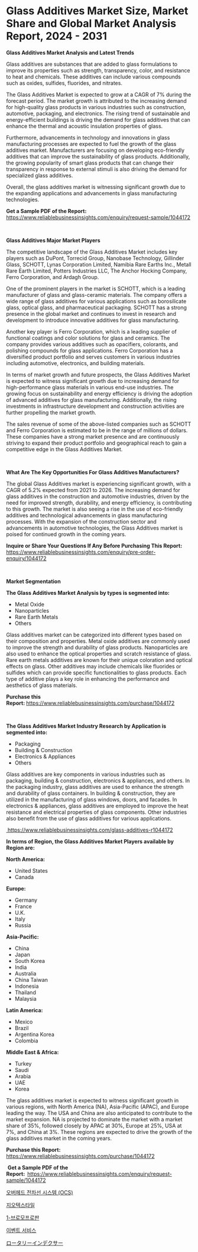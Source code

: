 <p><h1>Glass Additives Market Size, Market Share and Global Market Analysis Report, 2024 - 2031</h1></p><p><strong>Glass Additives Market Analysis and Latest Trends</strong></p>
<p><p>Glass additives are substances that are added to glass formulations to improve its properties such as strength, transparency, color, and resistance to heat and chemicals. These additives can include various compounds such as oxides, sulfides, fluorides, and nitrates.</p><p>The Glass Additives Market is expected to grow at a CAGR of 7% during the forecast period. The market growth is attributed to the increasing demand for high-quality glass products in various industries such as construction, automotive, packaging, and electronics. The rising trend of sustainable and energy-efficient buildings is driving the demand for glass additives that can enhance the thermal and acoustic insulation properties of glass. </p><p>Furthermore, advancements in technology and innovations in glass manufacturing processes are expected to fuel the growth of the glass additives market. Manufacturers are focusing on developing eco-friendly additives that can improve the sustainability of glass products. Additionally, the growing popularity of smart glass products that can change their transparency in response to external stimuli is also driving the demand for specialized glass additives.</p><p>Overall, the glass additives market is witnessing significant growth due to the expanding applications and advancements in glass manufacturing technologies.</p></p>
<p><strong>Get a Sample PDF of the Report:&nbsp;</strong> <a href="https://www.reliablebusinessinsights.com/enquiry/request-sample/1044172">https://www.reliablebusinessinsights.com/enquiry/request-sample/1044172</a></p>
<p>&nbsp;</p>
<p><strong>Glass Additives Major Market Players</strong></p>
<p><p>The competitive landscape of the Glass Additives Market includes key players such as DuPont, Torrecid Group, Nanobase Technology, Gillinder Glass, SCHOTT, Lynas Corporation Limited, Namibia Rare Earths Inc., Metall Rare Earth Limited, Potters Industries LLC, The Anchor Hocking Company, Ferro Corporation, and Ardagh Group.</p><p>One of the prominent players in the market is SCHOTT, which is a leading manufacturer of glass and glass-ceramic materials. The company offers a wide range of glass additives for various applications such as borosilicate glass, optical glass, and pharmaceutical packaging. SCHOTT has a strong presence in the global market and continues to invest in research and development to introduce innovative additives for glass manufacturing.</p><p>Another key player is Ferro Corporation, which is a leading supplier of functional coatings and color solutions for glass and ceramics. The company provides various additives such as opacifiers, colorants, and polishing compounds for glass applications. Ferro Corporation has a diversified product portfolio and serves customers in various industries including automotive, electronics, and building materials.</p><p>In terms of market growth and future prospects, the Glass Additives Market is expected to witness significant growth due to increasing demand for high-performance glass materials in various end-use industries. The growing focus on sustainability and energy efficiency is driving the adoption of advanced additives for glass manufacturing. Additionally, the rising investments in infrastructure development and construction activities are further propelling the market growth.</p><p>The sales revenue of some of the above-listed companies such as SCHOTT and Ferro Corporation is estimated to be in the range of millions of dollars. These companies have a strong market presence and are continuously striving to expand their product portfolio and geographical reach to gain a competitive edge in the Glass Additives Market.</p></p>
<p>&nbsp;</p>
<p><strong>What Are The Key Opportunities For Glass Additives Manufacturers?</strong></p>
<p><p>The global Glass Additives market is experiencing significant growth, with a CAGR of 5.2% expected from 2021 to 2026. The increasing demand for glass additives in the construction and automotive industries, driven by the need for improved strength, durability, and energy efficiency, is contributing to this growth. The market is also seeing a rise in the use of eco-friendly additives and technological advancements in glass manufacturing processes. With the expansion of the construction sector and advancements in automotive technologies, the Glass Additives market is poised for continued growth in the coming years.</p></p>
<p><strong>Inquire or Share Your Questions If Any Before Purchasing This Report:</strong> <a href="https://www.reliablebusinessinsights.com/enquiry/pre-order-enquiry/1044172">https://www.reliablebusinessinsights.com/enquiry/pre-order-enquiry/1044172</a></p>
<p>&nbsp;</p>
<p><strong>Market Segmentation</strong></p>
<p><strong>The Glass Additives Market Analysis by types is segmented into:</strong></p>
<p><ul><li>Metal Oxide</li><li>Nanoparticles</li><li>Rare Earth Metals</li><li>Others</li></ul></p>
<p><p>Glass additives market can be categorized into different types based on their composition and properties. Metal oxide additives are commonly used to improve the strength and durability of glass products. Nanoparticles are also used to enhance the optical properties and scratch resistance of glass. Rare earth metals additives are known for their unique coloration and optical effects on glass. Other additives may include chemicals like fluorides or sulfides which can provide specific functionalities to glass products. Each type of additive plays a key role in enhancing the performance and aesthetics of glass materials.</p></p>
<p><strong>Purchase this Report:&nbsp;</strong><a href="https://www.reliablebusinessinsights.com/purchase/1044172">https://www.reliablebusinessinsights.com/purchase/1044172</a></p>
<p>&nbsp;</p>
<p><strong>The Glass Additives Market Industry Research by Application is segmented into:</strong></p>
<p><ul><li>Packaging</li><li>Building & Construction</li><li>Electronics & Appliances</li><li>Others</li></ul></p>
<p><p>Glass additives are key components in various industries such as packaging, building & construction, electronics & appliances, and others. In the packaging industry, glass additives are used to enhance the strength and durability of glass containers. In building & construction, they are utilized in the manufacturing of glass windows, doors, and facades. In electronics & appliances, glass additives are employed to improve the heat resistance and electrical properties of glass components. Other industries also benefit from the use of glass additives for various applications.</p></p>
<p><a href="https://www.reliablebusinessinsights.com/glass-additives-r1044172">&nbsp;https://www.reliablebusinessinsights.com/glass-additives-r1044172</a></p>
<p><strong>In terms of Region, the Glass Additives Market Players available by Region are:</strong></p>
<p>
    <p> <strong> North America: </strong>
        <ul>
            <li>United States</li>
            <li>Canada</li>
        </ul>
        </p> 
    <p> <strong> Europe: </strong>
        <ul>
            <li>Germany</li>
            <li>France</li>
            <li>U.K.</li>
            <li>Italy</li>
            <li>Russia</li>
        </ul>
        </p> 
    <p> <strong> Asia-Pacific: </strong>
        <ul>
            <li>China</li>
            <li>Japan</li>
            <li>South Korea</li>
            <li>India</li>
            <li>Australia</li>
            <li>China Taiwan</li>
            <li>Indonesia</li>
            <li>Thailand</li>
            <li>Malaysia</li>
        </ul>
        </p> 
    <p> <strong> Latin America: </strong>
        <ul>
            <li>Mexico</li>
            <li>Brazil</li>
            <li>Argentina Korea</li>
            <li>Colombia</li>
        </ul>
        </p> 
    <p> <strong> Middle East & Africa: </strong>
        <ul>
            <li>Turkey</li>
            <li>Saudi</li>
            <li>Arabia</li>
            <li>UAE</li>
            <li>Korea</li>
        </ul>
    </p>
    </p>
<p><p>The glass additives market is expected to witness significant growth in various regions, with North America (NA), Asia-Pacific (APAC), and Europe leading the way. The USA and China are also anticipated to contribute to the market expansion. NA is projected to dominate the market with a market share of 35%, followed closely by APAC at 30%, Europe at 25%, USA at 7%, and China at 3%. These regions are expected to drive the growth of the glass additives market in the coming years.</p></p>
<p><strong>Purchase this Report: </strong><a href="https://www.reliablebusinessinsights.com/purchase/1044172">https://www.reliablebusinessinsights.com/purchase/1044172</a></p>
<p>&nbsp;<strong>Get a Sample PDF of the Report:&nbsp;&nbsp;</strong><a href="https://www.reliablebusinessinsights.com/enquiry/request-sample/1044172">https://www.reliablebusinessinsights.com/enquiry/request-sample/1044172</a></p>
<p><strong></strong></p>
<p><p><a href="https://medium.com/@whitneymurphy1982/ocs-%EA%B3%A0%EA%B0%80%EC%A0%84%EC%84%A0-%EC%8B%9C%EC%8A%A4%ED%85%9C-%EC%8B%9C%EC%9E%A5-%EB%B6%84%EC%84%9D-%EA%B8%80%EB%A1%9C%EB%B2%8C-%EC%82%B0%EC%97%85-%EC%A0%84%EB%A7%9D-%EB%B0%8F-%EC%98%88%EC%B8%A1-2024%EB%85%84%EB%B6%80%ED%84%B0-2031%EB%85%84%EA%B9%8C%EC%A7%80-bc5e7b8d5615">오버헤드 전차선 시스템 (OCS)</a></p><p><a href="https://github.com/nicholasellison0076890/Market-Research-Report-List-1/blob/main/9423717129570.md">지오텍스타일</a></p><p><a href="https://github.com/TobyKub4685/Market-Research-Report-List-2/blob/main/7538857129569.md">1-브로모프로판</a></p><p><a href="https://medium.com/@maksymilianbaran1901/%EC%9D%B4%EB%B2%A4%ED%8A%B8-%EC%84%9C%EB%B9%84%EC%8A%A4-%EC%8B%9C%EC%9E%A5-%EB%B6%84%EC%84%9D-%EC%97%B0%ED%8F%89%EA%B7%A0-%EC%84%B1%EC%9E%A5%EB%A5%A0-%EC%8B%9C%EC%9E%A5-%EC%84%B8%EB%B6%84%ED%99%94-%EB%B0%8F-%EA%B8%80%EB%A1%9C%EB%B2%8C-%EC%82%B0%EC%97%85-%EA%B0%9C%EC%9A%94-07cb399d2455">이벤트 서비스</a></p><p><a href="https://medium.com/@raymanta28/%E3%83%AD%E3%83%BC%E3%82%BF%E3%83%AA%E3%83%BC%E3%82%A4%E3%83%B3%E3%83%87%E3%82%AF%E3%82%B5%E3%83%BC%E5%B8%82%E5%A0%B4%E3%81%AE%E8%A6%8F%E6%A8%A1-cagr-%E3%83%88%E3%83%AC%E3%83%B3%E3%83%892024-2030-a40cb0d49f2d">ロータリーインデクサー</a></p></p>
